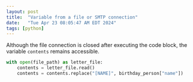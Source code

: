 ```yaml
---
layout: post
title:  "Variable from a file or SMTP connection"
date:   "Tue Apr 23 08:05:47 AM EDT 2024"
tags: [python]
---
```

Although the file connection is closed after executing the code block, the variable `contents` remains accessible.

```python
with open(file_path) as letter_file:
    contents = letter_file.read()
    contents = contents.replace("[NAME]", birthday_person["name"])
```
